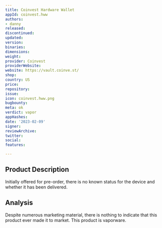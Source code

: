 ```yaml
---
title: Coinvest Hardware Wallet
appId: coinvest.hww
authors:
- danny
released: 
discontinued: 
updated: 
version: 
binaries: 
dimensions: 
weight: 
provider: Coinvest
providerWebsite: 
website: https://vault.coinve.st/
shop: 
country: US
price: 
repository: 
issue: 
icon: coinvest.hww.png
bugbounty: 
meta: ok
verdict: vapor
appHashes: 
date: '2023-02-09'
signer: 
reviewArchive: 
twitter: 
social: 
features: 

---
```


## Product Description 

Initially offered for pre-order, there is no known status for the device and whether it has been delivered. 

## Analysis

Despite numerous marketing material, there is nothing to indicate that this product ever made it to market. This product is vaporware. 

